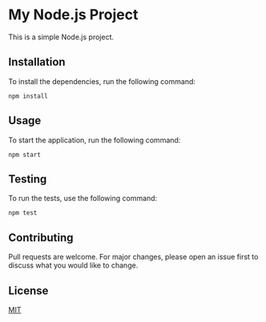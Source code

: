 # My Node.js Project

This is a simple Node.js project.

## Installation

To install the dependencies, run the following command:

```
npm install
```

## Usage

To start the application, run the following command:

```
npm start
```

## Testing

To run the tests, use the following command:

```
npm test
```

## Contributing

Pull requests are welcome. For major changes, please open an issue first to discuss what you would like to change.

## License

[MIT](https://choosealicense.com/licenses/mit/)